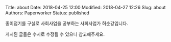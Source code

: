 Title: about
Date: 2018-04-25 12:00
Modified: 2018-04-27 12:26
Slug: about
Authors: Paperworker
Status: published

종이접기를 구실로 사회사업을 공부하는 사회사업가 허순강입니다.

게시된 글들은 수시로 수정될 수 있으니 참고해주세요.
